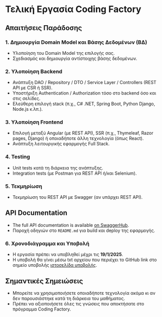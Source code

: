 # Τελική Εργασία Coding Factory

## Απαιτήσεις Παράδοσης

### 1. Δημιουργία Domain Model και Βάσης Δεδομένων (ΒΔ)
- Υλοποίηση του Domain Model της επιλογής σας.
- Σχεδιασμός και δημιουργία αντίστοιχης βάσης δεδομένων.

### 2. Υλοποίηση Backend
- Ανάπτυξη DAO / Repository / DTO / Service Layer / Controllers (REST API με CSR ή SSR).
- Υποστήριξη Authentication / Authorization τόσο στο backend όσο και στις σελίδες.
- Ελεύθερη επιλογή stack (π.χ., C# .NET, Spring Boot, Python Django, Node.js κ.λπ.).

### 3. Υλοποίηση Frontend
- Επιλογή μεταξύ Angular (με REST API), SSR (π.χ., Thymeleaf, Razor pages, Django) ή οποιαδήποτε άλλη τεχνολογία (όπως React).
- Ανάπτυξη λειτουργικής εφαρμογής Full Stack.

### 4. Testing
- Unit tests κατά τη διάρκεια της ανάπτυξης.
- Integration tests (με Postman για REST API ή/και Selenium).

### 5. Τεκμηρίωση
- Τεκμηρίωση του REST API με Swagger (αν υπάρχει REST API).
## API Documentation
- The full API documentation is available [on SwaggerHub](https://app.swaggerhub.com/apis/PATOUKAS/clinic-scheduling_api/1.0.0).
- Παροχή οδηγιών στο `README.md` για build και deploy της εφαρμογής.

### 6. Χρονοδιάγραμμα και Υποβολή
- Η εργασία πρέπει να υποβληθεί μέχρι τις **19/1/2025**.
- Η υποβολή θα γίνει μέσω txt αρχείου που περιέχει το GitHub link στο σημείο υποβολής [ιστοσελίδα υποβολής](https://edudz.elearning.aueb.gr/course/view.php?id=165).

## Σημαντικές Σημειώσεις
- Μπορείτε να χρησιμοποιήσετε οποιαδήποτε τεχνολογία ακόμα κι αν δεν παρουσιάστηκε κατά τη διάρκεια του μαθήματος.
- Πρέπει να αξιοποιήσετε όλες τις γνώσεις που αποκτήσατε στο πρόγραμμα Coding Factory.

